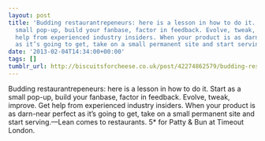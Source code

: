 ```yaml
---
layout: post
title: 'Budding restaurantrepeneurs: here is a lesson in how to do it. Start as a
  small pop-up, build your fanbase, factor in feedback. Evolve, tweak, improve. Get
  help from experienced industry insiders. When your product is as darn-near perfect
  as it’s going to get, take on a small permanent site and start serving.'
date: '2013-02-04T14:34:00+00:00'
tags: []
tumblr_url: http://biscuitsforcheese.co.uk/post/42274862579/budding-restaurantrepeneurs-here-is-a-lesson-in
---
```

Budding restaurantrepeneurs: here is a lesson in how to do it. Start as a small pop-up, build your fanbase, factor in feedback. Evolve, tweak, improve. Get help from experienced industry insiders. When your product is as darn-near perfect as it’s going to get, take on a small permanent site and start serving.—Lean comes to restaurants. 5* for Patty & Bun at Timeout London.
